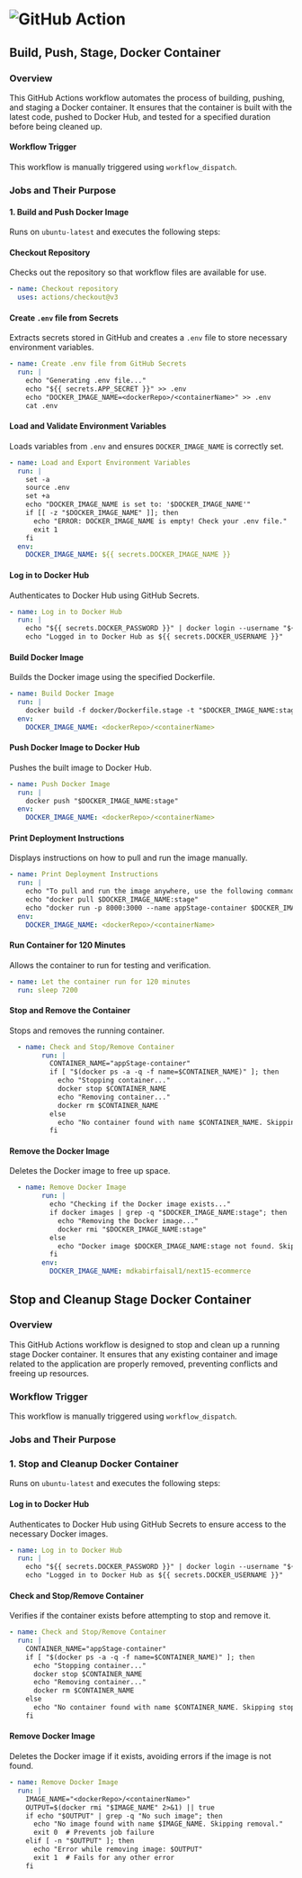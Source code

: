 # ![GitHub Action](https://img.shields.io/badge/githubaction-2D3748?style=for-the-badge&logo=github&logoColor=white)


## Build, Push, Stage, Docker Container

### Overview
This GitHub Actions workflow automates the process of building, pushing, and staging a Docker container. It ensures that the container is built with the latest code, pushed to Docker Hub, and tested for a specified duration before being cleaned up.

#### Workflow Trigger
This workflow is manually triggered using `workflow_dispatch`.

### Jobs and Their Purpose

#### 1. **Build and Push Docker Image**
Runs on `ubuntu-latest` and executes the following steps:

#### **Checkout Repository**
Checks out the repository so that workflow files are available for use.
```yaml
- name: Checkout repository
  uses: actions/checkout@v3
```

#### **Create `.env` file from Secrets**
Extracts secrets stored in GitHub and creates a `.env` file to store necessary environment variables.
```yaml
- name: Create .env file from GitHub Secrets
  run: |
    echo "Generating .env file..."
    echo "${{ secrets.APP_SECRET }}" >> .env
    echo "DOCKER_IMAGE_NAME=<dockerRepo>/<containerName>" >> .env
    cat .env
```

#### **Load and Validate Environment Variables**
Loads variables from `.env` and ensures `DOCKER_IMAGE_NAME` is correctly set.
```yaml
- name: Load and Export Environment Variables
  run: |
    set -a
    source .env
    set +a
    echo "DOCKER_IMAGE_NAME is set to: '$DOCKER_IMAGE_NAME'"
    if [[ -z "$DOCKER_IMAGE_NAME" ]]; then
      echo "ERROR: DOCKER_IMAGE_NAME is empty! Check your .env file."
      exit 1
    fi
  env:
    DOCKER_IMAGE_NAME: ${{ secrets.DOCKER_IMAGE_NAME }}
```

#### **Log in to Docker Hub**
Authenticates to Docker Hub using GitHub Secrets.
```yaml
- name: Log in to Docker Hub
  run: |
    echo "${{ secrets.DOCKER_PASSWORD }}" | docker login --username "${{ secrets.DOCKER_USERNAME }}" --password-stdin
    echo "Logged in to Docker Hub as ${{ secrets.DOCKER_USERNAME }}"
```

#### **Build Docker Image**
Builds the Docker image using the specified Dockerfile.
```yaml
- name: Build Docker Image
  run: |
    docker build -f docker/Dockerfile.stage -t "$DOCKER_IMAGE_NAME:stage" .
  env:
    DOCKER_IMAGE_NAME: <dockerRepo>/<containerName>
```

#### **Push Docker Image to Docker Hub**
Pushes the built image to Docker Hub.
```yaml
- name: Push Docker Image
  run: |
    docker push "$DOCKER_IMAGE_NAME:stage"
  env:
    DOCKER_IMAGE_NAME: <dockerRepo>/<containerName>
```

#### **Print Deployment Instructions**
Displays instructions on how to pull and run the image manually.
```yaml
- name: Print Deployment Instructions
  run: |
    echo "To pull and run the image anywhere, use the following commands:"
    echo "docker pull $DOCKER_IMAGE_NAME:stage"
    echo "docker run -p 8000:3000 --name appStage-container $DOCKER_IMAGE_NAME:stage"
  env:
    DOCKER_IMAGE_NAME: <dockerRepo>/<containerName>
```

#### **Run Container for 120 Minutes**
Allows the container to run for testing and verification.
```yaml
- name: Let the container run for 120 minutes
  run: sleep 7200
```

#### **Stop and Remove the Container**
Stops and removes the running container.
```yaml
  - name: Check and Stop/Remove Container
        run: |
          CONTAINER_NAME="appStage-container"
          if [ "$(docker ps -a -q -f name=$CONTAINER_NAME)" ]; then
            echo "Stopping container..."
            docker stop $CONTAINER_NAME
            echo "Removing container..."
            docker rm $CONTAINER_NAME
          else
            echo "No container found with name $CONTAINER_NAME. Skipping stop and remove."
          fi
```

#### **Remove the Docker Image**
Deletes the Docker image to free up space.
```yaml
  - name: Remove Docker Image
        run: |
          echo "Checking if the Docker image exists..."
          if docker images | grep -q "$DOCKER_IMAGE_NAME:stage"; then
            echo "Removing the Docker image..."
            docker rmi "$DOCKER_IMAGE_NAME:stage"
          else
            echo "Docker image $DOCKER_IMAGE_NAME:stage not found. Skipping removal."
          fi
        env:
          DOCKER_IMAGE_NAME: mdkabirfaisal1/next15-ecommerce
```


## Stop and Cleanup Stage Docker Container

### Overview
This GitHub Actions workflow is designed to stop and clean up a running stage Docker container. It ensures that any existing container and image related to the application are properly removed, preventing conflicts and freeing up resources.

### Workflow Trigger
This workflow is manually triggered using `workflow_dispatch`.

### Jobs and Their Purpose

### 1. **Stop and Cleanup Docker Container**
Runs on `ubuntu-latest` and executes the following steps:

#### **Log in to Docker Hub**
Authenticates to Docker Hub using GitHub Secrets to ensure access to the necessary Docker images.
```yaml
- name: Log in to Docker Hub
  run: |
    echo "${{ secrets.DOCKER_PASSWORD }}" | docker login --username "${{ secrets.DOCKER_USERNAME }}" --password-stdin
    echo "Logged in to Docker Hub as ${{ secrets.DOCKER_USERNAME }}"
```

#### **Check and Stop/Remove Container**
Verifies if the container exists before attempting to stop and remove it.
```yaml
- name: Check and Stop/Remove Container
  run: |
    CONTAINER_NAME="appStage-container"
    if [ "$(docker ps -a -q -f name=$CONTAINER_NAME)" ]; then
      echo "Stopping container..."
      docker stop $CONTAINER_NAME
      echo "Removing container..."
      docker rm $CONTAINER_NAME
    else
      echo "No container found with name $CONTAINER_NAME. Skipping stop and remove."
    fi
```

#### **Remove Docker Image**
Deletes the Docker image if it exists, avoiding errors if the image is not found.
```yaml
- name: Remove Docker Image
  run: |
    IMAGE_NAME="<dockerRepo>/<containerName>"
    OUTPUT=$(docker rmi "$IMAGE_NAME" 2>&1) || true
    if echo "$OUTPUT" | grep -q "No such image"; then
      echo "No image found with name $IMAGE_NAME. Skipping removal."
      exit 0  # Prevents job failure
    elif [ -n "$OUTPUT" ]; then
      echo "Error while removing image: $OUTPUT"
      exit 1  # Fails for any other error
    fi
```
